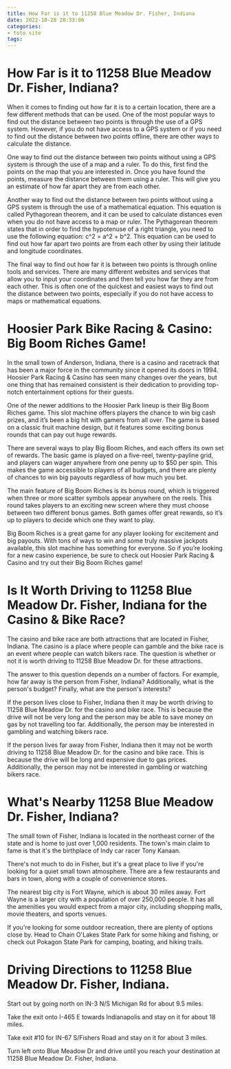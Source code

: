 ```yaml
---
title: How Far is it to 11258 Blue Meadow Dr. Fisher, Indiana
date: 2022-10-28 20:33:06
categories:
- toto site
tags:
---
```



#  How Far is it to 11258 Blue Meadow Dr. Fisher, Indiana?

When it comes to finding out how far it is to a certain location, there are a few different methods that can be used. One of the most popular ways to find out the distance between two points is through the use of a GPS system. However, if you do not have access to a GPS system or if you need to find out the distance between two points offline, there are other ways to calculate the distance.

One way to find out the distance between two points without using a GPS system is through the use of a map and a ruler. To do this, first find the points on the map that you are interested in. Once you have found the points, measure the distance between them using a ruler. This will give you an estimate of how far apart they are from each other.

Another way to find out the distance between two points without using a GPS system is through the use of a mathematical equation. This equation is called Pythagorean theorem, and it can be used to calculate distances even when you do not have access to a map or ruler. The Pythagorean theorem states that in order to find the hypotenuse of a right triangle, you need to use the following equation: c^2 = a^2 + b^2. This equation can be used to find out how far apart two points are from each other by using their latitude and longitude coordinates.

The final way to find out how far it is between two points is through online tools and services. There are many different websites and services that allow you to input your coordinates and then tell you how far they are from each other. This is often one of the quickest and easiest ways to find out the distance between two points, especially if you do not have access to maps or mathematical equations.

#  Hoosier Park Bike Racing & Casino: Big Boom Riches Game!

In the small town of Anderson, Indiana, there is a casino and racetrack that has been a major force in the community since it opened its doors in 1994. Hoosier Park Racing & Casino has seen many changes over the years, but one thing that has remained consistent is their dedication to providing top-notch entertainment options for their guests.

One of the newer additions to the Hoosier Park lineup is their Big Boom Riches game. This slot machine offers players the chance to win big cash prizes, and it’s been a big hit with gamers from all over. The game is based on a classic fruit machine design, but it features some exciting bonus rounds that can pay out huge rewards.

There are several ways to play Big Boom Riches, and each offers its own set of rewards. The basic game is played on a five-reel, twenty-payline grid, and players can wager anywhere from one penny up to $50 per spin. This makes the game accessible to players of all budgets, and there are plenty of chances to win big payouts regardless of how much you bet.

The main feature of Big Boom Riches is its bonus round, which is triggered when three or more scatter symbols appear anywhere on the reels. This round takes players to an exciting new screen where they must choose between two different bonus games. Both games offer great rewards, so it’s up to players to decide which one they want to play.

Big Boom Riches is a great game for any player looking for excitement and big payouts. With tons of ways to win and some truly massive jackpots available, this slot machine has something for everyone. So if you’re looking for a new casino experience, be sure to check out Hoosier Park Racing & Casino and try out their Big Boom Riches game!

#  Is It Worth Driving to 11258 Blue Meadow Dr. Fisher, Indiana for the Casino & Bike Race?

The casino and bike race are both attractions that are located in Fisher, Indiana. The casino is a place where people can gamble and the bike race is an event where people can watch bikers race. The question is whether or not it is worth driving to 11258 Blue Meadow Dr. for these attractions.

The answer to this question depends on a number of factors. For example, how far away is the person from Fisher, Indiana? Additionally, what is the person's budget? Finally, what are the person's interests?

If the person lives close to Fisher, Indiana then it may be worth driving to 11258 Blue Meadow Dr. for the casino and bike race. This is because the drive will not be very long and the person may be able to save money on gas by not travelling too far. Additionally, the person may be interested in gambling and watching bikers race.

If the person lives far away from Fisher, Indiana then it may not be worth driving to 11258 Blue Meadow Dr. for the casino and bike race. This is because the drive will be long and expensive due to gas prices. Additionally, the person may not be interested in gambling or watching bikers race.

#  What's Nearby 11258 Blue Meadow Dr. Fisher, Indiana?

The small town of Fisher, Indiana is located in the northeast corner of the state and is home to just over 1,000 residents. The town's main claim to fame is that it's the birthplace of Indy car racer Tony Kanaan.

There's not much to do in Fisher, but it's a great place to live if you're looking for a quiet small town atmosphere. There are a few restaurants and bars in town, along with a couple of convenience stores.

The nearest big city is Fort Wayne, which is about 30 miles away. Fort Wayne is a larger city with a population of over 250,000 people. It has all the amenities you would expect from a major city, including shopping malls, movie theaters, and sports venues.

If you're looking for some outdoor recreation, there are plenty of options close by. Head to Chain O'Lakes State Park for some hiking and fishing, or check out Pokagon State Park for camping, boating, and hiking trails.

#  Driving Directions to 11258 Blue Meadow Dr. Fisher, Indiana.

Start out by going north on IN-3 N/S Michigan Rd for about 9.5 miles.

Take the exit onto I-465 E towards Indianapolis and stay on it for about 18 miles.

Take exit #10 for IN-67 S/Fishers Road and stay on it for about 3 miles.

Turn left onto Blue Meadow Dr and drive until you reach your destination at 11258 Blue Meadow Dr. Fisher, Indiana.